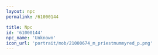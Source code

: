 ```yaml
---
layout: npc
permalink: /61000144

title: Npc
id: '61000144'
npc_name: 'Unknown'
icon_url: 'portrait/mob/21000674_m_priestmummyred_p.png'
---
```

